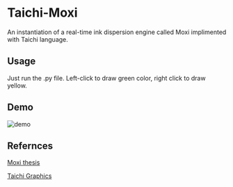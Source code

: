 # Taichi-Moxi
An instantiation of a real-time ink dispersion engine called Moxi implimented with Taichi language.

## Usage
Just run the .py file.
Left-click to draw green color, right click to draw yellow.

## Demo
![demo](ti_moxi.gif)

## Refernces
[Moxi thesis](http://visgraph.cse.ust.hk/MoXi/moxi.pdf)

[Taichi Graphics](https://taichi.graphics/)
